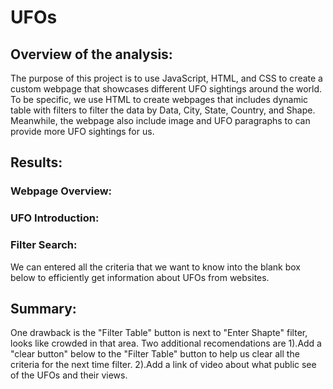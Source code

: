 # UFOs
## Overview of the analysis:
The purpose of this project is to use JavaScript, HTML, and CSS to create a custom webpage that showcases different UFO sightings around the world.
To be specific, we use HTML to create webpages that includes dynamic table with filters to filter the data by Data, City, State, Country, and Shape. Meanwhile, the webpage also include image and UFO paragraphs to can provide more UFO sightings for us.

## Results:
### Webpage Overview:
### UFO Introduction:
### Filter Search:
We can entered all the criteria that we want to know into the blank box below to efficiently get information about UFOs from websites.

## Summary:
One drawback is the "Filter Table" button is next to "Enter Shapte" filter, looks like crowded in that area.
Two additional recomendations are 1).Add a "clear button" below to the "Filter Table" button to help us clear all the criteria for the next time filter. 2).Add a link of video about what public see of the UFOs and their views.
